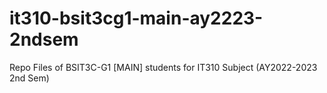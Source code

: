 # it310-bsit3cg1-main-ay2223-2ndsem
Repo Files of BSIT3C-G1 [MAIN] students for IT310 Subject (AY2022-2023 2nd Sem)
